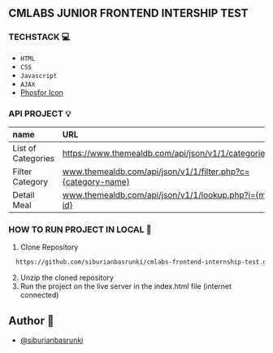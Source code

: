 ## CMLABS JUNIOR FRONTEND INTERSHIP TEST

### TECHSTACK 💻
- `HTML`
- `CSS`
- `Javascript`
- `AJAX`
- [Phosfor Icon](https://phosphoricons.com/)

### API PROJECT 💡
| name          | URL | Type             |
| :------------ | :------ | :---------------- |
| List of Categories | https://www.themealdb.com/api/json/v1/1/categories.php | `Required` |
| Filter Category         | www.themealdb.com/api/json/v1/1/filter.php?c={category-name}    | `Required`           |
| Detail Meal         | www.themealdb.com/api/json/v1/1/lookup.php?i={meal-id}    | `Required`            |


### HOW TO RUN PROJECT IN LOCAL 🚀
1. Clone Repository
```bash
  https://github.com/siburianbasrunki/cmlabs-frontend-internship-test.git
```
2. Unzip the cloned repository
3. Run the project on the live server in the index.html file (internet connected)



## Author 👦
- [@siburianbasrunki](https://www.github.com/siburianbasrunki)
